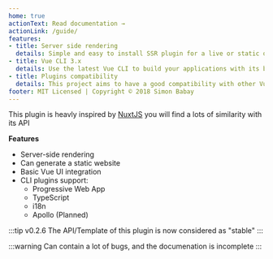 ```yaml
---
home: true
actionText: Read documentation →
actionLink: /guide/
features:
- title: Server side rendering
  details: Simple and easy to install SSR plugin for a live or static optimized SEO website
- title: Vue CLI 3.x
  details: Use the latest Vue CLI to build your applications with its beautiful Vue UI
- title: Plugins compatibility
  details: This project aims to have a good compatibility with other Vue CLI plugins
footer: MIT Licensed | Copyright © 2018 Simon Babay
---
```


This plugin is heavly inspired by [NuxtJS](https://nuxtjs.org/) you will find a lots of similarity with its API

**Features**

- Server-side rendering
- Can generate a static website
- Basic Vue UI integration
- CLI plugins support:
  - Progressive Web App
  - TypeScript
  - i18n
  - Apollo (Planned)

:::tip v0.2.6
The API/Template of this plugin is now considered as "stable"
:::

:::warning
Can contain a lot of bugs, and the documenation is incomplete
:::
